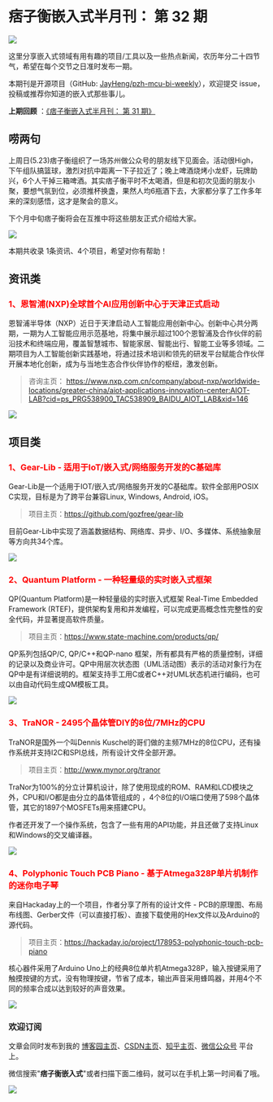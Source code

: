 # 痞子衡嵌入式半月刊： 第 32 期

![](http://henjay724.com/image/cnblogs/pzh_mcu_bi_weekly.PNG)

这里分享嵌入式领域有用有趣的项目/工具以及一些热点新闻，农历年分二十四节气，希望在每个交节之日准时发布一期。

本期刊是开源项目（GitHub: [JayHeng/pzh-mcu-bi-weekly](https://github.com/JayHeng/pzh-mcu-bi-weekly)），欢迎提交 issue，投稿或推荐你知道的嵌入式那些事儿。

**上期回顾** ：[《痞子衡嵌入式半月刊： 第 31 期》](https://www.cnblogs.com/henjay724/p/14774980.html)

## 唠两句

上周日(5.23)痞子衡组织了一场苏州做公众号的朋友线下见面会。活动很High，下午组队搞篮球，激烈对抗中距离一下子拉近了；晚上啤酒烧烤小龙虾，玩牌助兴，6个人干掉三箱啤酒。其实痞子衡平时不太喝酒，但是和初次见面的朋友小聚，要想气氛到位，必须推杯换盏，果然人均6瓶酒下去，大家都分享了工作多年来的深刻感悟，这才是聚会的意义。  

下个月中旬痞子衡将会在互推中将这些朋友正式介绍给大家。  

![](http://henjay724.com/image/biweekly20210530/mcu_geek_group2.PNG)

本期共收录 1条资讯、4个项目，希望对你有帮助！

## 资讯类

### <font color="red">1、恩智浦(NXP)全球首个AI应用创新中心于天津正式启动</font>

恩智浦半导体（NXP）近日于天津启动人工智能应用创新中心。创新中心共分两期，一期为人工智能应用示范基地，将集中展示超过100个恩智浦及合作伙伴的前沿技术和终端应用，覆盖智慧城市、智能家居、智能出行、智能工业等多领域。二期项目为人工智能创新实践基地，将通过技术培训和领先的研发平台赋能合作伙伴开展本地化创新，成为与当地生态合作伙伴协作的枢纽，激发创新。

> 咨询主页： https://www.nxp.com.cn/company/about-nxp/worldwide-locations/greater-china/aiot-applications-innovation-center:AIOT-LAB?cid=ps_PRG538900_TAC538909_BAIDU_AIOT_LAB&xid=146

![](http://henjay724.com/image/biweekly20210530/NXP-AIoT_Center.PNG)

## 项目类

### <font color="red">1、Gear-Lib - 适用于IoT/嵌入式/网络服务开发的C基础库</font>

Gear-Lib是一个适用于IOT/嵌入式/网络服务开发的C基础库。软件全部用POSIX C实现，目标是为了跨平台兼容Linux, Windows, Android, iOS。  

> 项目主页：https://github.com/gozfree/gear-lib

目前Gear-Lib中实现了涵盖数据结构、网络库、异步、I/O、多媒体、系统抽象层等方向共34个库。  

![](http://henjay724.com/image/biweekly20210530/Gear-Lib.PNG)

### <font color="red">2、Quantum Platform - 一种轻量级的实时嵌入式框架</font>

QP(Quantum Platform)是一种轻量级的实时嵌入式框架 Real-Time Embedded Framework (RTEF)，提供架构复用和并发编程，可以完成更高概念性完整性的安全代码，并显著提高软件质量。  

> 项目主页：https://www.state-machine.com/products/qp/

QP系列包括QP/C, QP/C++和QP-nano 框架，所有都具有严格的质量控制，详细的记录以及商业许可。QP中用层次状态图（UML活动图）表示的活动对象行为在QP中是有详细说明的。框架支持手工用C或者C++对UML状态机进行编码，也可以由自动代码生成QM模板工具。

![](http://henjay724.com/image/biweekly20210530/Quantum-Platform.PNG)

### <font color="red">3、TraNOR - 2495个晶体管DIY的8位/7MHz的CPU</font>

TraNOR是国外一个叫Dennis Kuschel的哥们做的主频7MHz的8位CPU，还有操作系统并支持I2C和SPI总线，所有设计文件全部开源。

> 项目主页：http://www.mynor.org/tranor

TraNor为100%的分立计算机设计，除了使用现成的ROM、RAM和LCD模块之外，CPU和I/O都是由分立的晶体管组成的 ，4个8位的I/O端口使用了598个晶体管，其它的1897个MOSFETs用来搭建CPU。

作者还开发了一个操作系统，包含了一些有用的API功能，并且还做了支持Linux和Windows的交叉编译器。

![](http://henjay724.com/image/biweekly20210530/TraNOR.PNG)

### <font color="red">4、Polyphonic Touch PCB Piano - 基于Atmega328P单片机制作的迷你电子琴</font>

来自Hackaday上的一个项目，作者分享了所有的设计文件 - PCB的原理图、布局布线图、Gerber文件（可以直接打板）、直接下载使用的Hex文件以及Arduino的源代码。  

> 项目主页：https://hackaday.io/project/178953-polyphonic-touch-pcb-piano

核心器件采用了Arduino Uno上的经典8位单片机Atmega328P，输入按键采用了触摸按键的方式，没有物理按键，节省了成本，输出声音采用蜂鸣器，并用4个不同的频率合成以达到较好的声音效果。

![](http://henjay724.com/image/biweekly20210530/Polyphonic-Touch-PCB-Piano.PNG)

### 欢迎订阅

文章会同时发布到我的 [博客园主页](https://www.cnblogs.com/henjay724/)、[CSDN主页](https://blog.csdn.net/henjay724)、[知乎主页](https://www.zhihu.com/people/henjay724)、[微信公众号](http://weixin.sogou.com/weixin?type=1&query=痞子衡嵌入式) 平台上。

微信搜索"__痞子衡嵌入式__"或者扫描下面二维码，就可以在手机上第一时间看了哦。

![](http://henjay724.com/image/github/pzhMcu_qrcode_258x258.jpg)

